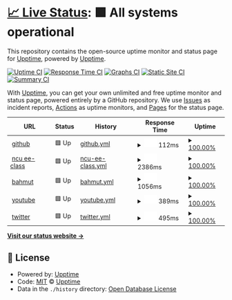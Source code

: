 # [📈 Live Status](https://demo.upptime.js.org): <!--live status--> **🟩 All systems operational**

This repository contains the open-source uptime monitor and status page for [Upptime](https://upptime.js.org), powered by [Upptime](https://github.com/upptime/upptime).

[![Uptime CI](https://github.com/upptime/upptime/workflows/Uptime%20CI/badge.svg)](https://github.com/upptime/upptime/actions?query=workflow%3A%22Uptime+CI%22)
[![Response Time CI](https://github.com/upptime/upptime/workflows/Response%20Time%20CI/badge.svg)](https://github.com/upptime/upptime/actions?query=workflow%3A%22Response+Time+CI%22)
[![Graphs CI](https://github.com/upptime/upptime/workflows/Graphs%20CI/badge.svg)](https://github.com/upptime/upptime/actions?query=workflow%3A%22Graphs+CI%22)
[![Static Site CI](https://github.com/upptime/upptime/workflows/Static%20Site%20CI/badge.svg)](https://github.com/upptime/upptime/actions?query=workflow%3A%22Static+Site+CI%22)
[![Summary CI](https://github.com/upptime/upptime/workflows/Summary%20CI/badge.svg)](https://github.com/upptime/upptime/actions?query=workflow%3A%22Summary+CI%22)

With [Upptime](https://upptime.js.org), you can get your own unlimited and free uptime monitor and status page, powered entirely by a GitHub repository. We use [Issues](https://github.com/upptime/upptime/issues) as incident reports, [Actions](https://github.com/upptime/upptime/actions) as uptime monitors, and [Pages](https://demo.upptime.js.org) for the status page.

<!--start: status pages-->
<!-- This summary is generated by Upptime (https://github.com/upptime/upptime) -->
<!-- Do not edit this manually, your changes will be overwritten -->
<!-- prettier-ignore -->
| URL | Status | History | Response Time | Uptime |
| --- | ------ | ------- | ------------- | ------ |
| <img alt="" src="https://favicons.githubusercontent.com/github.com" height="13"> [github](https://github.com/) | 🟩 Up | [github.yml](https://github.com/bob05231/0607ncu/commits/HEAD/history/github.yml) | <details><summary><img alt="Response time graph" src="./graphs/github/response-time-week.png" height="20"> 112ms</summary><br><a href="https://demo.upptime.js.org/history/github"><img alt="Response time 112" src="https://img.shields.io/endpoint?url=https%3A%2F%2Fraw.githubusercontent.com%2Fbob05231%2F0607ncu%2FHEAD%2Fapi%2Fgithub%2Fresponse-time.json"></a><br><a href="https://demo.upptime.js.org/history/github"><img alt="24-hour response time 59" src="https://img.shields.io/endpoint?url=https%3A%2F%2Fraw.githubusercontent.com%2Fbob05231%2F0607ncu%2FHEAD%2Fapi%2Fgithub%2Fresponse-time-day.json"></a><br><a href="https://demo.upptime.js.org/history/github"><img alt="7-day response time 112" src="https://img.shields.io/endpoint?url=https%3A%2F%2Fraw.githubusercontent.com%2Fbob05231%2F0607ncu%2FHEAD%2Fapi%2Fgithub%2Fresponse-time-week.json"></a><br><a href="https://demo.upptime.js.org/history/github"><img alt="30-day response time 112" src="https://img.shields.io/endpoint?url=https%3A%2F%2Fraw.githubusercontent.com%2Fbob05231%2F0607ncu%2FHEAD%2Fapi%2Fgithub%2Fresponse-time-month.json"></a><br><a href="https://demo.upptime.js.org/history/github"><img alt="1-year response time 112" src="https://img.shields.io/endpoint?url=https%3A%2F%2Fraw.githubusercontent.com%2Fbob05231%2F0607ncu%2FHEAD%2Fapi%2Fgithub%2Fresponse-time-year.json"></a></details> | <details><summary><a href="https://demo.upptime.js.org/history/github">100.00%</a></summary><a href="https://demo.upptime.js.org/history/github"><img alt="All-time uptime 100.00%" src="https://img.shields.io/endpoint?url=https%3A%2F%2Fraw.githubusercontent.com%2Fbob05231%2F0607ncu%2FHEAD%2Fapi%2Fgithub%2Fuptime.json"></a><br><a href="https://demo.upptime.js.org/history/github"><img alt="24-hour uptime 100.00%" src="https://img.shields.io/endpoint?url=https%3A%2F%2Fraw.githubusercontent.com%2Fbob05231%2F0607ncu%2FHEAD%2Fapi%2Fgithub%2Fuptime-day.json"></a><br><a href="https://demo.upptime.js.org/history/github"><img alt="7-day uptime 100.00%" src="https://img.shields.io/endpoint?url=https%3A%2F%2Fraw.githubusercontent.com%2Fbob05231%2F0607ncu%2FHEAD%2Fapi%2Fgithub%2Fuptime-week.json"></a><br><a href="https://demo.upptime.js.org/history/github"><img alt="30-day uptime 100.00%" src="https://img.shields.io/endpoint?url=https%3A%2F%2Fraw.githubusercontent.com%2Fbob05231%2F0607ncu%2FHEAD%2Fapi%2Fgithub%2Fuptime-month.json"></a><br><a href="https://demo.upptime.js.org/history/github"><img alt="1-year uptime 100.00%" src="https://img.shields.io/endpoint?url=https%3A%2F%2Fraw.githubusercontent.com%2Fbob05231%2F0607ncu%2FHEAD%2Fapi%2Fgithub%2Fuptime-year.json"></a></details>
| <img alt="" src="https://favicons.githubusercontent.com/ncueeclass.ncu.edu.tw" height="13"> [ncu ee-class](https://ncueeclass.ncu.edu.tw/) | 🟩 Up | [ncu-ee-class.yml](https://github.com/bob05231/0607ncu/commits/HEAD/history/ncu-ee-class.yml) | <details><summary><img alt="Response time graph" src="./graphs/ncu-ee-class/response-time-week.png" height="20"> 2386ms</summary><br><a href="https://demo.upptime.js.org/history/ncu-ee-class"><img alt="Response time 2386" src="https://img.shields.io/endpoint?url=https%3A%2F%2Fraw.githubusercontent.com%2Fbob05231%2F0607ncu%2FHEAD%2Fapi%2Fncu-ee-class%2Fresponse-time.json"></a><br><a href="https://demo.upptime.js.org/history/ncu-ee-class"><img alt="24-hour response time 2533" src="https://img.shields.io/endpoint?url=https%3A%2F%2Fraw.githubusercontent.com%2Fbob05231%2F0607ncu%2FHEAD%2Fapi%2Fncu-ee-class%2Fresponse-time-day.json"></a><br><a href="https://demo.upptime.js.org/history/ncu-ee-class"><img alt="7-day response time 2386" src="https://img.shields.io/endpoint?url=https%3A%2F%2Fraw.githubusercontent.com%2Fbob05231%2F0607ncu%2FHEAD%2Fapi%2Fncu-ee-class%2Fresponse-time-week.json"></a><br><a href="https://demo.upptime.js.org/history/ncu-ee-class"><img alt="30-day response time 2386" src="https://img.shields.io/endpoint?url=https%3A%2F%2Fraw.githubusercontent.com%2Fbob05231%2F0607ncu%2FHEAD%2Fapi%2Fncu-ee-class%2Fresponse-time-month.json"></a><br><a href="https://demo.upptime.js.org/history/ncu-ee-class"><img alt="1-year response time 2386" src="https://img.shields.io/endpoint?url=https%3A%2F%2Fraw.githubusercontent.com%2Fbob05231%2F0607ncu%2FHEAD%2Fapi%2Fncu-ee-class%2Fresponse-time-year.json"></a></details> | <details><summary><a href="https://demo.upptime.js.org/history/ncu-ee-class">100.00%</a></summary><a href="https://demo.upptime.js.org/history/ncu-ee-class"><img alt="All-time uptime 100.00%" src="https://img.shields.io/endpoint?url=https%3A%2F%2Fraw.githubusercontent.com%2Fbob05231%2F0607ncu%2FHEAD%2Fapi%2Fncu-ee-class%2Fuptime.json"></a><br><a href="https://demo.upptime.js.org/history/ncu-ee-class"><img alt="24-hour uptime 100.00%" src="https://img.shields.io/endpoint?url=https%3A%2F%2Fraw.githubusercontent.com%2Fbob05231%2F0607ncu%2FHEAD%2Fapi%2Fncu-ee-class%2Fuptime-day.json"></a><br><a href="https://demo.upptime.js.org/history/ncu-ee-class"><img alt="7-day uptime 100.00%" src="https://img.shields.io/endpoint?url=https%3A%2F%2Fraw.githubusercontent.com%2Fbob05231%2F0607ncu%2FHEAD%2Fapi%2Fncu-ee-class%2Fuptime-week.json"></a><br><a href="https://demo.upptime.js.org/history/ncu-ee-class"><img alt="30-day uptime 100.00%" src="https://img.shields.io/endpoint?url=https%3A%2F%2Fraw.githubusercontent.com%2Fbob05231%2F0607ncu%2FHEAD%2Fapi%2Fncu-ee-class%2Fuptime-month.json"></a><br><a href="https://demo.upptime.js.org/history/ncu-ee-class"><img alt="1-year uptime 100.00%" src="https://img.shields.io/endpoint?url=https%3A%2F%2Fraw.githubusercontent.com%2Fbob05231%2F0607ncu%2FHEAD%2Fapi%2Fncu-ee-class%2Fuptime-year.json"></a></details>
| <img alt="" src="https://favicons.githubusercontent.com/www.gamer.com.tw" height="13"> [bahmut](https://www.gamer.com.tw/) | 🟩 Up | [bahmut.yml](https://github.com/bob05231/0607ncu/commits/HEAD/history/bahmut.yml) | <details><summary><img alt="Response time graph" src="./graphs/bahmut/response-time-week.png" height="20"> 1056ms</summary><br><a href="https://demo.upptime.js.org/history/bahmut"><img alt="Response time 1056" src="https://img.shields.io/endpoint?url=https%3A%2F%2Fraw.githubusercontent.com%2Fbob05231%2F0607ncu%2FHEAD%2Fapi%2Fbahmut%2Fresponse-time.json"></a><br><a href="https://demo.upptime.js.org/history/bahmut"><img alt="24-hour response time 635" src="https://img.shields.io/endpoint?url=https%3A%2F%2Fraw.githubusercontent.com%2Fbob05231%2F0607ncu%2FHEAD%2Fapi%2Fbahmut%2Fresponse-time-day.json"></a><br><a href="https://demo.upptime.js.org/history/bahmut"><img alt="7-day response time 1056" src="https://img.shields.io/endpoint?url=https%3A%2F%2Fraw.githubusercontent.com%2Fbob05231%2F0607ncu%2FHEAD%2Fapi%2Fbahmut%2Fresponse-time-week.json"></a><br><a href="https://demo.upptime.js.org/history/bahmut"><img alt="30-day response time 1056" src="https://img.shields.io/endpoint?url=https%3A%2F%2Fraw.githubusercontent.com%2Fbob05231%2F0607ncu%2FHEAD%2Fapi%2Fbahmut%2Fresponse-time-month.json"></a><br><a href="https://demo.upptime.js.org/history/bahmut"><img alt="1-year response time 1056" src="https://img.shields.io/endpoint?url=https%3A%2F%2Fraw.githubusercontent.com%2Fbob05231%2F0607ncu%2FHEAD%2Fapi%2Fbahmut%2Fresponse-time-year.json"></a></details> | <details><summary><a href="https://demo.upptime.js.org/history/bahmut">100.00%</a></summary><a href="https://demo.upptime.js.org/history/bahmut"><img alt="All-time uptime 100.00%" src="https://img.shields.io/endpoint?url=https%3A%2F%2Fraw.githubusercontent.com%2Fbob05231%2F0607ncu%2FHEAD%2Fapi%2Fbahmut%2Fuptime.json"></a><br><a href="https://demo.upptime.js.org/history/bahmut"><img alt="24-hour uptime 100.00%" src="https://img.shields.io/endpoint?url=https%3A%2F%2Fraw.githubusercontent.com%2Fbob05231%2F0607ncu%2FHEAD%2Fapi%2Fbahmut%2Fuptime-day.json"></a><br><a href="https://demo.upptime.js.org/history/bahmut"><img alt="7-day uptime 100.00%" src="https://img.shields.io/endpoint?url=https%3A%2F%2Fraw.githubusercontent.com%2Fbob05231%2F0607ncu%2FHEAD%2Fapi%2Fbahmut%2Fuptime-week.json"></a><br><a href="https://demo.upptime.js.org/history/bahmut"><img alt="30-day uptime 100.00%" src="https://img.shields.io/endpoint?url=https%3A%2F%2Fraw.githubusercontent.com%2Fbob05231%2F0607ncu%2FHEAD%2Fapi%2Fbahmut%2Fuptime-month.json"></a><br><a href="https://demo.upptime.js.org/history/bahmut"><img alt="1-year uptime 100.00%" src="https://img.shields.io/endpoint?url=https%3A%2F%2Fraw.githubusercontent.com%2Fbob05231%2F0607ncu%2FHEAD%2Fapi%2Fbahmut%2Fuptime-year.json"></a></details>
| <img alt="" src="https://favicons.githubusercontent.com/www.youtube.com" height="13"> [youtube](https://www.youtube.com/) | 🟩 Up | [youtube.yml](https://github.com/bob05231/0607ncu/commits/HEAD/history/youtube.yml) | <details><summary><img alt="Response time graph" src="./graphs/youtube/response-time-week.png" height="20"> 389ms</summary><br><a href="https://demo.upptime.js.org/history/youtube"><img alt="Response time 389" src="https://img.shields.io/endpoint?url=https%3A%2F%2Fraw.githubusercontent.com%2Fbob05231%2F0607ncu%2FHEAD%2Fapi%2Fyoutube%2Fresponse-time.json"></a><br><a href="https://demo.upptime.js.org/history/youtube"><img alt="24-hour response time 265" src="https://img.shields.io/endpoint?url=https%3A%2F%2Fraw.githubusercontent.com%2Fbob05231%2F0607ncu%2FHEAD%2Fapi%2Fyoutube%2Fresponse-time-day.json"></a><br><a href="https://demo.upptime.js.org/history/youtube"><img alt="7-day response time 389" src="https://img.shields.io/endpoint?url=https%3A%2F%2Fraw.githubusercontent.com%2Fbob05231%2F0607ncu%2FHEAD%2Fapi%2Fyoutube%2Fresponse-time-week.json"></a><br><a href="https://demo.upptime.js.org/history/youtube"><img alt="30-day response time 389" src="https://img.shields.io/endpoint?url=https%3A%2F%2Fraw.githubusercontent.com%2Fbob05231%2F0607ncu%2FHEAD%2Fapi%2Fyoutube%2Fresponse-time-month.json"></a><br><a href="https://demo.upptime.js.org/history/youtube"><img alt="1-year response time 389" src="https://img.shields.io/endpoint?url=https%3A%2F%2Fraw.githubusercontent.com%2Fbob05231%2F0607ncu%2FHEAD%2Fapi%2Fyoutube%2Fresponse-time-year.json"></a></details> | <details><summary><a href="https://demo.upptime.js.org/history/youtube">100.00%</a></summary><a href="https://demo.upptime.js.org/history/youtube"><img alt="All-time uptime 100.00%" src="https://img.shields.io/endpoint?url=https%3A%2F%2Fraw.githubusercontent.com%2Fbob05231%2F0607ncu%2FHEAD%2Fapi%2Fyoutube%2Fuptime.json"></a><br><a href="https://demo.upptime.js.org/history/youtube"><img alt="24-hour uptime 100.00%" src="https://img.shields.io/endpoint?url=https%3A%2F%2Fraw.githubusercontent.com%2Fbob05231%2F0607ncu%2FHEAD%2Fapi%2Fyoutube%2Fuptime-day.json"></a><br><a href="https://demo.upptime.js.org/history/youtube"><img alt="7-day uptime 100.00%" src="https://img.shields.io/endpoint?url=https%3A%2F%2Fraw.githubusercontent.com%2Fbob05231%2F0607ncu%2FHEAD%2Fapi%2Fyoutube%2Fuptime-week.json"></a><br><a href="https://demo.upptime.js.org/history/youtube"><img alt="30-day uptime 100.00%" src="https://img.shields.io/endpoint?url=https%3A%2F%2Fraw.githubusercontent.com%2Fbob05231%2F0607ncu%2FHEAD%2Fapi%2Fyoutube%2Fuptime-month.json"></a><br><a href="https://demo.upptime.js.org/history/youtube"><img alt="1-year uptime 100.00%" src="https://img.shields.io/endpoint?url=https%3A%2F%2Fraw.githubusercontent.com%2Fbob05231%2F0607ncu%2FHEAD%2Fapi%2Fyoutube%2Fuptime-year.json"></a></details>
| <img alt="" src="https://favicons.githubusercontent.com/twitter.com" height="13"> [twitter](https://twitter.com/home) | 🟩 Up | [twitter.yml](https://github.com/bob05231/0607ncu/commits/HEAD/history/twitter.yml) | <details><summary><img alt="Response time graph" src="./graphs/twitter/response-time-week.png" height="20"> 495ms</summary><br><a href="https://demo.upptime.js.org/history/twitter"><img alt="Response time 495" src="https://img.shields.io/endpoint?url=https%3A%2F%2Fraw.githubusercontent.com%2Fbob05231%2F0607ncu%2FHEAD%2Fapi%2Ftwitter%2Fresponse-time.json"></a><br><a href="https://demo.upptime.js.org/history/twitter"><img alt="24-hour response time 200" src="https://img.shields.io/endpoint?url=https%3A%2F%2Fraw.githubusercontent.com%2Fbob05231%2F0607ncu%2FHEAD%2Fapi%2Ftwitter%2Fresponse-time-day.json"></a><br><a href="https://demo.upptime.js.org/history/twitter"><img alt="7-day response time 495" src="https://img.shields.io/endpoint?url=https%3A%2F%2Fraw.githubusercontent.com%2Fbob05231%2F0607ncu%2FHEAD%2Fapi%2Ftwitter%2Fresponse-time-week.json"></a><br><a href="https://demo.upptime.js.org/history/twitter"><img alt="30-day response time 495" src="https://img.shields.io/endpoint?url=https%3A%2F%2Fraw.githubusercontent.com%2Fbob05231%2F0607ncu%2FHEAD%2Fapi%2Ftwitter%2Fresponse-time-month.json"></a><br><a href="https://demo.upptime.js.org/history/twitter"><img alt="1-year response time 495" src="https://img.shields.io/endpoint?url=https%3A%2F%2Fraw.githubusercontent.com%2Fbob05231%2F0607ncu%2FHEAD%2Fapi%2Ftwitter%2Fresponse-time-year.json"></a></details> | <details><summary><a href="https://demo.upptime.js.org/history/twitter">100.00%</a></summary><a href="https://demo.upptime.js.org/history/twitter"><img alt="All-time uptime 100.00%" src="https://img.shields.io/endpoint?url=https%3A%2F%2Fraw.githubusercontent.com%2Fbob05231%2F0607ncu%2FHEAD%2Fapi%2Ftwitter%2Fuptime.json"></a><br><a href="https://demo.upptime.js.org/history/twitter"><img alt="24-hour uptime 100.00%" src="https://img.shields.io/endpoint?url=https%3A%2F%2Fraw.githubusercontent.com%2Fbob05231%2F0607ncu%2FHEAD%2Fapi%2Ftwitter%2Fuptime-day.json"></a><br><a href="https://demo.upptime.js.org/history/twitter"><img alt="7-day uptime 100.00%" src="https://img.shields.io/endpoint?url=https%3A%2F%2Fraw.githubusercontent.com%2Fbob05231%2F0607ncu%2FHEAD%2Fapi%2Ftwitter%2Fuptime-week.json"></a><br><a href="https://demo.upptime.js.org/history/twitter"><img alt="30-day uptime 100.00%" src="https://img.shields.io/endpoint?url=https%3A%2F%2Fraw.githubusercontent.com%2Fbob05231%2F0607ncu%2FHEAD%2Fapi%2Ftwitter%2Fuptime-month.json"></a><br><a href="https://demo.upptime.js.org/history/twitter"><img alt="1-year uptime 100.00%" src="https://img.shields.io/endpoint?url=https%3A%2F%2Fraw.githubusercontent.com%2Fbob05231%2F0607ncu%2FHEAD%2Fapi%2Ftwitter%2Fuptime-year.json"></a></details>

<!--end: status pages-->

[**Visit our status website →**](https://demo.upptime.js.org)

## 📄 License

- Powered by: [Upptime](https://github.com/upptime/upptime)
- Code: [MIT](./LICENSE) © [Upptime](https://upptime.js.org)
- Data in the `./history` directory: [Open Database License](https://opendatacommons.org/licenses/odbl/1-0/)
